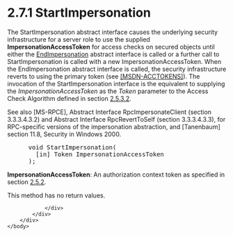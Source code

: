 <html dir="LTR" xmlns:mshelp="http://msdn.microsoft.com/mshelp" xmlns:ddue="http://ddue.schemas.microsoft.com/authoring/2003/5" xmlns:xlink="http://www.w3.org/1999/xlink" xmlns:tool="http://www.microsoft.com/tooltip">
    <head>
        <meta http-equiv="Content-Type" content="text/html; CHARSET=utf-8"></meta>
        <meta name="save" content="history"></meta>
        <title>2.7.1 StartImpersonation</title>
        <xml>
            <mshelp:toctitle title="2.7.1 StartImpersonation"></mshelp:toctitle>
            <mshelp:rltitle title="[MS-DTYP]: StartImpersonation"></mshelp:rltitle>
            <mshelp:keyword index="A" term="d487a5cf-2c77-4e66-a100-ac90cbaca94d"></mshelp:keyword>
            <mshelp:attr name="DCSext.ContentType" value="open specification"></mshelp:attr>
            <mshelp:attr name="AssetID" value="d487a5cf-2c77-4e66-a100-ac90cbaca94d"></mshelp:attr>
            <mshelp:attr name="TopicType" value="kbRef"></mshelp:attr>
            <mshelp:attr name="DCSext.Title" value="[MS-DTYP]: StartImpersonation" />
        </xml>
    </head>
    <body>
        <div id="header">
            <h1 class="heading">2.7.1 StartImpersonation</h1>
        </div>
        <div id="mainSection">
            <div id="mainBody">
                <div id="allHistory" class="saveHistory"></div>
                <div id="sectionSection0" class="section" name="collapseableSection">
                    

<p>The StartImpersonation abstract interface causes the
underlying security infrastructure for a server role to use the supplied <b>ImpersonationAccessToken</b>
for access checks on secured objects until either the <a href="2eaaa78a-77f7-48d5-8ef3-882809c0bc83.html">EndImpersonation</a> abstract
interface is called or a further call to StartImpersonation is called with a
new ImpersonationAccessToken. When the EndImpersonation abstract interface is
called, the security infrastructure reverts to using the primary token (see <a href="https://go.microsoft.com/fwlink/?LinkId=89949">[MSDN-ACCTOKENS]</a>). The
invocation of the StartImpersonation interface is the equivalent to supplying
the <i>ImpersonationAccessToken</i> as the <i>Token</i> parameter to the Access
Check Algorithm defined in section <a href="4f1bbcbb-814a-4c70-a11e-2a5b8779a6f9.html">2.5.3.2</a>.</p>

<p>See also <mshelp:link keywords="290c38b1-92fe-4229-91e6-4fc376610c15" tabindex="0">[MS-RPCE]</mshelp:link>,
<mshelp:link keywords="4f90ff39-50dc-41a8-9799-a1e50cfab17f" tabindex="0">Abstract
Interface RpcImpersonateClient (section 3.3.3.4.3.2)</mshelp:link> and <mshelp:link keywords="53d8f057-4e3a-4bc4-9355-a1cd781de901" tabindex="0">Abstract
Interface RpcRevertToSelf (section 3.3.3.4.3.3)</mshelp:link>, for RPC-specific
versions of the impersonation abstraction, and [Tanenbaum] section 11.8,
Security in Windows 2000.</p>

<dl>
<dd>
<div><pre> void StartImpersonation( 
   [in] Token ImpersonationAccessToken 
 );
</pre></div>
</dd></dl>

<p><b>ImpersonationAccessToken</b>: An authorization
context token as specified in section <a href="efc83c32-5275-4dff-a3e2-973c9624711b.html">2.5.2</a>.</p>

<p>This method has no return values.</p>


                </div>
            </div>
        </div>
    </body>
</html>